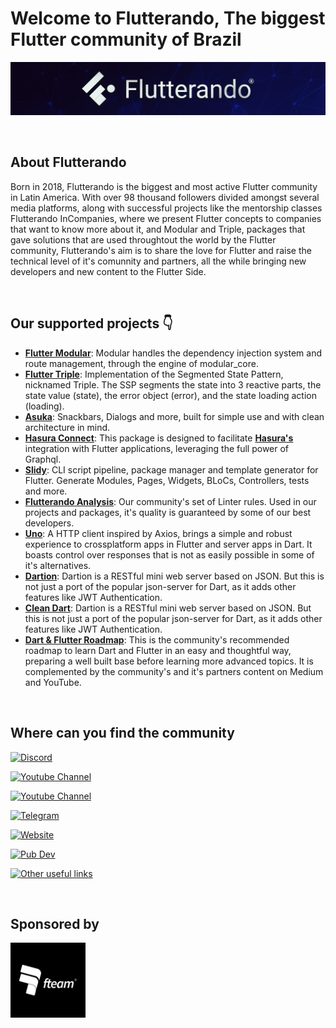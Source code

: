 # Welcome to **Flutterando**, The biggest Flutter community of Brazil


[![Flutterando][banner_flutterando]](https://www.flutterando.com.br)

<br>

## About Flutterando

Born in 2018, Flutterando is the biggest and most active Flutter community in Latin America. With over 98 thousand followers divided amongst several media platforms, along with successful projects like the mentorship classes Flutterando InCompanies, where we present Flutter concepts to companies that want to know more about it, and Modular and Triple, packages that gave solutions that are used throughtout the world by the Flutter community, Flutterando's aim is to share the love for Flutter and raise the technical level of it's comunnity and partners, all the while bringing new developers and new content to the Flutter Side. 

<br>

## Our supported projects 👇

- **[Flutter Modular][flutter_modular_link]**: Modular handles the dependency injection system and route management, through the engine of modular_core. 
- **[Flutter Triple][flutter_triple_link]**: Implementation of the Segmented State Pattern, nicknamed Triple. The SSP segments the state into 3 reactive parts, the state value (state), the error object (error), and the state loading action (loading).
- **[Asuka][asuka_link]**: Snackbars, Dialogs and more, built for simple use and with clean architecture in mind. 
- **[Hasura Connect][hasura_connect_link]**: This package is designed to facilitate **[Hasura's][hasura_link]** integration with Flutter applications, leveraging the full power of Graphql.
- **[Slidy][slidy_link]**: CLI script pipeline, package manager and template generator for Flutter. Generate Modules, Pages, Widgets, BLoCs, Controllers, tests and more. 
- **[Flutterando Analysis][flutterando_analysis_link]**: Our community's set of Linter rules. Used in our projects and packages, it's quality is guaranteed by some of our best developers. 
- **[Uno][uno_link]**: A HTTP client inspired by Axios, brings a simple and robust experience to crossplatform apps in Flutter and server apps in Dart. It boasts control over responses that is not as easily possible in some of it's alternatives.
- **[Dartion][dartion_link]**: Dartion is a RESTful mini web server based on JSON. But this is not just a port of the popular json-server for Dart, as it adds other features like JWT Authentication.
- **[Clean Dart][clean_dart_link]**: Dartion is a RESTful mini web server based on JSON. But this is not just a port of the popular json-server for Dart, as it adds other features like JWT Authentication.
- **[Dart & Flutter Roadmap][roadmap_link]**: This is the community's recommended roadmap to learn Dart and Flutter in an easy and thoughtful way, preparing a well built base before learning more advanced topics. It is complemented by the community's and it's partners content on Medium and YouTube. 


<br>

## Where can you find the community

[![Discord](https://img.shields.io/discord/509072164666867753?label=Discord&logo=Discord&style=social)][Discord]

[![Youtube Channel](https://img.shields.io/youtube/channel/subscribers/UCplT2lzN6MHlVHHLt6so39A?label=Flutterando%20%28in%20portuguese%29&style=social)][Youtube Channel]

[![Youtube Channel](https://img.shields.io/youtube/channel/subscribers/UC0zjz07GM2Aow4biJyGn43g?label=Fluttering%20%28in%20english%29&style=social)][Youtube Channel 2]

[![Telegram](https://img.shields.io/badge/Telegram-9k+-green?style=social&logo=telegram)][Telegram]

[![Website](https://img.shields.io/static/v1?label=Web&message=www.flutterando.com.br&color=blue)][Website]

[![Pub Dev](https://img.shields.io/static/v1?label=Pub%20Dev&message=Flutterando&color=red)][Pub Dev]

[![Other useful links](https://img.shields.io/static/v1?label=Other%20Links&message=https://linktr.ee/flutterando&color=green?style=social)][Other useful links]



<br>

## Sponsored by

<a href="https://fteam.dev">
    <img src="https://raw.githubusercontent.com/Flutterando/README-Template/master/readme_assets/sponsor-logo.png" alt="Logo" width="120">
  </a>



<!-- Images -->
[logo_black]: https://avatars.githubusercontent.com/u/48289443?s=100&u=de5d7e8511a21d986fe4ddf410d6dd474bff3233&v=4

[banner_flutterando]: https://raw.githubusercontent.com/flutterando/.github/main/assets/1128x191.png
[banner_flutterando1]: https://raw.githubusercontent.com/flutterando/.github/main/assets/1500x500.png
[banner_flutterando2]: https://raw.githubusercontent.com/flutterando/.github/main/assets/851x315.png


<!-- Project Links -->
[flutter_modular_link]: https://pub.dev/packages/flutter_modular
[flutter_triple_link]: https://pub.dev/packages/flutter_triple
[asuka_link]: https://pub.dev/packages/asuka
[slidy_link]: https://pub.dev/packages/slidy
[hasura_connect_link]: https://pub.dev/packages/hasura_connect
[flutterando_analysis_link]: https://pub.dev/packages/flutterando_analysis
[uno_link]: https://pub.dev/packages/uno
[dartion_link]: https://pub.dev/packages/dartion
[clean_dart_link]: https://github.com/flutterando/Clean-Dart
[roadmap_link]: https://github.com/flutterando/roadmap
[hasura_link]:https://hasura.io


<!-- Contact Links (where to find Flutterando) -->
[Discord]: https://discord.gg/qNBDHNARja
[Telegram]: https://t.me/flutterando
[Website]: https://www.flutterando.com.br
[Youtube Channel]: https://www.youtube.com.br/flutterando
[Youtube Channel 2]: https://www.youtube.com/channel/UC0zjz07GM2Aow4biJyGn43g
[Pub Dev]: https://pub.dev/publishers/flutterando.com.br/packages
[Other useful links]: https://linktr.ee/flutterando